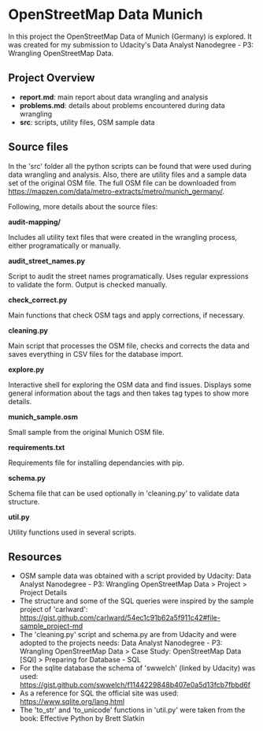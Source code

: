 # OpenStreetMap Data Munich
In this project the OpenStreetMap Data of Munich (Germany) is explored. It was created for my submission to Udacity's Data Analyst Nanodegree - P3: Wrangling OpenStreetMap Data.

## Project Overview
- **report.md**: main report about data wrangling and analysis
- **problems.md**: details about problems encountered during data wrangling
- **src**: scripts, utility files, OSM sample data

## Source files
In the 'src' folder all the python scripts can be found that were used during data wrangling and analysis. Also, there are utility files and a sample data set of the original OSM file. The full OSM file can be downloaded from https://mapzen.com/data/metro-extracts/metro/munich_germany/.

Following, more details about the source files:

**audit-mapping/**

Includes all utility text files that were created in the wrangling process, either programatically or manually.

**audit_street_names.py**

Script to audit the street names programatically. Uses regular expressions to validate the form. Output is checked manually.

**check_correct.py**

Main functions that check OSM tags and apply corrections, if necessary.

**cleaning.py**

Main script that processes the OSM file, checks and corrects the data and saves everything in CSV files for the database import.

**explore.py**

Interactive shell for exploring the OSM data and find issues. Displays some general information about the tags and then takes tag types to show more details.

**munich_sample.osm**

Small sample from the original Munich OSM file.

**requirements.txt**

Requirements file for installing dependancies with pip.

**schema.py**

Schema file that can be used optionally in 'cleaning.py' to validate data structure.

**util.py**

Utility functions used in several scripts.

## Resources
- OSM sample data was obtained with a script provided by Udacity:
  Data Analyst Nanodegree - P3: Wrangling OpenStreetMap Data > Project > Project Details
- The structure and some of the SQL queries were inspired by the sample project of 'carlward':
  https://gist.github.com/carlward/54ec1c91b62a5f911c42#file-sample_project-md
- The 'cleaning.py' script and schema.py are from Udacity and were adopted to the projects needs:
  Data Analyst Nanodegree - P3: Wrangling OpenStreetMap Data > Case Study: OpenStreetMap Data [SQl] > Preparing for Database - SQL
- For the sqlite database the schema of 'swwelch' (linked by Udacity) was used:
  https://gist.github.com/swwelch/f1144229848b407e0a5d13fcb7fbbd6f
- As a reference for SQL the official site was used:
  https://www.sqlite.org/lang.html
- The 'to_str' and 'to_unicode' functions in 'util.py' were taken from the book:
  Effective Python by Brett Slatkin
